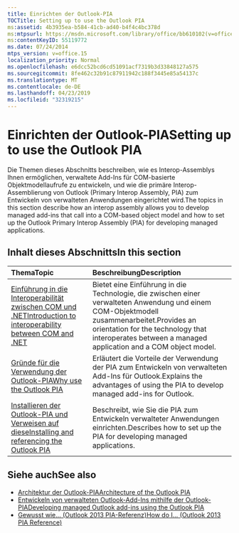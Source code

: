 ```yaml
---
title: Einrichten der Outlook-PIA
TOCTitle: Setting up to use the Outlook PIA
ms:assetid: 4b3935ea-b584-41cb-ad40-b4f4c4bc378d
ms:mtpsurl: https://msdn.microsoft.com/library/office/bb610102(v=office.15)
ms:contentKeyID: 55119772
ms.date: 07/24/2014
mtps_version: v=office.15
localization_priority: Normal
ms.openlocfilehash: e6dcc52bcd6cd51091acf7319b3d33848127a575
ms.sourcegitcommit: 8fe462c32b91c87911942c188f3445e85a54137c
ms.translationtype: MT
ms.contentlocale: de-DE
ms.lasthandoff: 04/23/2019
ms.locfileid: "32319215"
---
```

# <a name="setting-up-to-use-the-outlook-pia"></a><span data-ttu-id="9336c-102">Einrichten der Outlook-PIA</span><span class="sxs-lookup"><span data-stu-id="9336c-102">Setting up to use the Outlook PIA</span></span>

<span data-ttu-id="9336c-103">Die Themen dieses Abschnitts beschreiben, wie es Interop-Assemblys Ihnen ermöglichen, verwaltete Add-Ins für COM-basierte Objektmodellaufrufe zu entwickeln, und wie die primäre Interop-Assemblierung von Outlook (Primary Interop Assembly, PIA) zum Entwickeln von verwalteten Anwendungen eingerichtet wird.</span><span class="sxs-lookup"><span data-stu-id="9336c-103">The topics in this section describe how an interop assembly allows you to develop managed add-ins that call into a COM-based object model and how to set up the Outlook Primary Interop Assembly (PIA) for developing managed applications.</span></span>

## <a name="in-this-section"></a><span data-ttu-id="9336c-104">Inhalt dieses Abschnitts</span><span class="sxs-lookup"><span data-stu-id="9336c-104">In this section</span></span>

|<span data-ttu-id="9336c-105">Thema</span><span class="sxs-lookup"><span data-stu-id="9336c-105">Topic</span></span>|<span data-ttu-id="9336c-106">Beschreibung</span><span class="sxs-lookup"><span data-stu-id="9336c-106">Description</span></span>|
|:----|:----------|
|[<span data-ttu-id="9336c-107">Einführung in die Interoperabilität zwischen COM und .NET</span><span class="sxs-lookup"><span data-stu-id="9336c-107">Introduction to interoperability between COM and .NET</span></span>](introduction-to-interoperability-between-com-and-net.md) |<span data-ttu-id="9336c-108">Bietet eine Einführung in die Technologie, die zwischen einer verwalteten Anwendung und einem COM-Objektmodell zusammenarbeitet.</span><span class="sxs-lookup"><span data-stu-id="9336c-108">Provides an orientation for the technology that interoperates between a managed application and a COM object model.</span></span>|
|[<span data-ttu-id="9336c-109">Gründe für die Verwendung der Outlook-PIA</span><span class="sxs-lookup"><span data-stu-id="9336c-109">Why use the Outlook PIA</span></span>](why-use-the-outlook-pia.md) |<span data-ttu-id="9336c-110">Erläutert die Vorteile der Verwendung der PIA zum Entwickeln von verwalteten Add-Ins für Outlook.</span><span class="sxs-lookup"><span data-stu-id="9336c-110">Explains the advantages of using the PIA to develop managed add-ins for Outlook.</span></span>|
|[<span data-ttu-id="9336c-111">Installieren der Outlook-PIA und Verweisen auf diese</span><span class="sxs-lookup"><span data-stu-id="9336c-111">Installing and referencing the Outlook PIA</span></span>](installing-and-referencing-the-outlook-pia.md) |<span data-ttu-id="9336c-112">Beschreibt, wie Sie die PIA zum Entwickeln verwalteter Anwendungen einrichten.</span><span class="sxs-lookup"><span data-stu-id="9336c-112">Describes how to set up the PIA for developing managed applications.</span></span>|

## <a name="see-also"></a><span data-ttu-id="9336c-113">Siehe auch</span><span class="sxs-lookup"><span data-stu-id="9336c-113">See also</span></span>

- [<span data-ttu-id="9336c-114">Architektur der Outlook-PIA</span><span class="sxs-lookup"><span data-stu-id="9336c-114">Architecture of the Outlook PIA</span></span>](architecture-of-the-outlook-pia.md)
- [<span data-ttu-id="9336c-115">Entwickeln von verwalteten Outlook-Add-Ins mithilfe der Outlook-PIA</span><span class="sxs-lookup"><span data-stu-id="9336c-115">Developing managed Outlook add-ins using the Outlook PIA</span></span>](developing-managed-outlook-add-ins-using-the-outlook-pia.md)
- [<span data-ttu-id="9336c-116">Gewusst wie... (Outlook 2013 PIA-Referenz)</span><span class="sxs-lookup"><span data-stu-id="9336c-116">How do I... (Outlook 2013 PIA Reference)</span></span>](how-do-i-outlook-2013-pia-reference.md)

